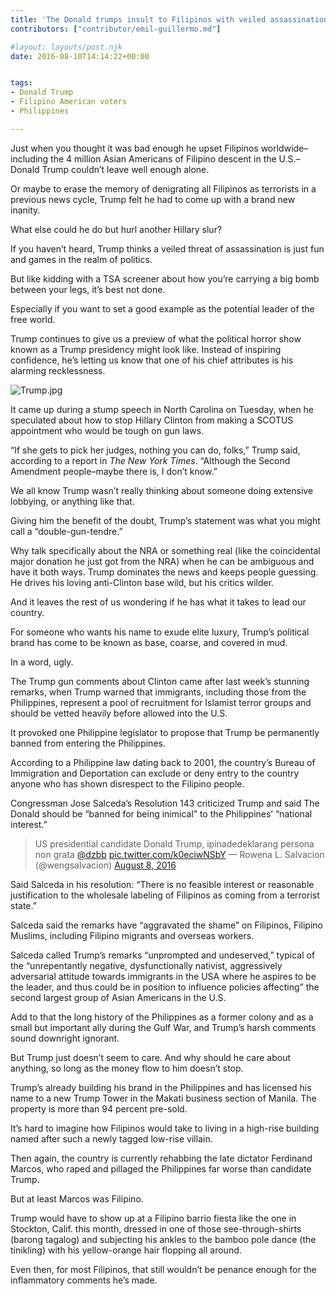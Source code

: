 ```yaml
---
title: 'The Donald trumps insult to Filipinos with veiled assassination threat'
contributors: ["contributor/emil-guillermo.md"]

#layout: layouts/post.njk
date: 2016-08-10T14:14:22+00:00


tags:
- Donald Trump
- Filipino American voters
- Philippines

---
```


Just when you thought it was bad enough he upset Filipinos worldwide–including
the 4 million Asian Americans of Filipino descent in the U.S.–Donald Trump
couldn’t leave well enough alone.

Or maybe to erase the memory of denigrating all Filipinos as terrorists in a
previous news cycle, Trump felt he had to come up with a brand new inanity.

What else could he do but hurl another Hillary slur?

If you haven’t heard, Trump thinks a veiled threat of assassination is just fun
and games in the realm of politics.

But like kidding with a TSA screener about how you’re carrying a big bomb
between your legs, it’s best not done.

Especially if you want to set a good example as the potential leader of the free
world.

Trump continues to give us a preview of what the political horror show known as
a Trump presidency might look like. Instead of inspiring confidence, he’s
letting us know that one of his chief attributes is his alarming recklessness.

![Trump.jpg](/uploads/Trump.jpg)

It came up during a stump speech in North Carolina on Tuesday, when he
speculated about how to stop Hillary Clinton from making a SCOTUS appointment
who would be tough on gun laws.

“If she gets to pick her judges, nothing you can do, folks,” Trump said,
according to a report in _The New York Times_. “Although the Second Amendment
people–maybe there is, I don’t know.”

We all know Trump wasn’t really thinking about someone doing extensive lobbying,
or anything like that.

Giving him the benefit of the doubt, Trump’s statement was what you might call a
“double-gun-tendre.”

Why talk specifically about the NRA or something real (like the coincidental
major donation he just got from the NRA) when he can be ambiguous and have it
both ways. Trump dominates the news and keeps people guessing. He drives his
loving anti-Clinton base wild, but his critics wilder.

And it leaves the rest of us wondering if he has what it takes to lead our
country.

For someone who wants his name to exude elite luxury, Trump’s political brand
has come to be known as base, coarse, and covered in mud.

In a word, ugly.

The Trump gun comments about Clinton came after last week’s stunning remarks,
when Trump warned that immigrants, including those from the Philippines,
represent a pool of recruitment for Islamist terror groups and should be vetted
heavily before allowed into the U.S.

It provoked one Philippine legislator to propose that Trump be permanently
banned from entering the Philippines.

According to a Philippine law dating back to 2001, the country’s Bureau of
Immigration and Deportation can exclude or deny entry to the country anyone who
has shown disrespect to the Filipino people.

Congressman Jose Salceda’s Resolution 143 criticized Trump and said The Donald
should be “banned for being inimical” to the Philippines’ “national interest.”

> US presidential candidate Donald Trump, ipinadedeklarang persona non grata
> [@dzbb](https://twitter.com/dzbb)
> [pic.twitter.com/k0eciwNSbY](https://t.co/k0eciwNSbY) — Rowena L. Salvacion
> (@wengsalvacion) [August 8,
> 2016](https://twitter.com/wengsalvacion/status/762561504914780160)

Said Salceda in his resolution: “There is no feasible interest or reasonable
justification to the wholesale labeling of Filipinos as coming from a terrorist
state.”

Salceda said the remarks have “aggravated the shame” on Filipinos, Filipino
Muslims, including Filipino migrants and overseas workers.

Salceda called Trump’s remarks “unprompted and undeserved,” typical of the
“unrepentantly negative, dysfunctionally nativist, aggressively adversarial
attitude towards immigrants in the USA where he aspires to be the leader, and
thus could be in position to influence policies affecting” the second largest
group of Asian Americans in the U.S.

Add to that the long history of the Philippines as a former colony and as a
small but important ally during the Gulf War, and Trump’s harsh comments sound
downright ignorant.

But Trump just doesn’t seem to care. And why should he care about anything, so
long as the money flow to him doesn’t stop.

Trump’s already building his brand in the Philippines and has licensed his name
to a new Trump Tower in the Makati business section of Manila. The property is
more than 94 percent pre-sold.

It’s hard to imagine how Filipinos would take to living in a high-rise building
named after such a newly tagged low-rise villain.

Then again, the country is currently rehabbing the late dictator Ferdinand
Marcos, who raped and pillaged the Philippines far worse than candidate Trump.

But at least Marcos was Filipino.

Trump would have to show up at a Filipino barrio fiesta like the one in
Stockton, Calif. this month, dressed in one of those see-through-shirts (barong
tagalog) and subjecting his ankles to the bamboo pole dance (the tinikling) with
his yellow-orange hair flopping all around.

Even then, for most Filipinos, that still wouldn’t be penance enough for the
inflammatory comments he’s made.
